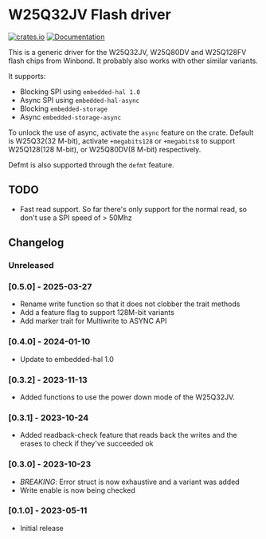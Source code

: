 # W25Q32JV Flash driver

[![crates.io](https://img.shields.io/crates/v/w25q32jv.svg)](https://crates.io/crates/w25q32jv) [![Documentation](https://docs.rs/w25q32jv/badge.svg)](https://docs.rs/w25q32jv)

This is a generic driver for the W25Q32JV, W25Q80DV and W25Q128FV flash chips from Winbond. It probably also works with other similar variants.

It supports:
- Blocking SPI using `embedded-hal 1.0`
- Async SPI using `embedded-hal-async`
- Blocking `embedded-storage`
- Async `embedded-storage-async`

To unlock the use of async, activate the `async` feature on the crate.
Default is W25Q32(32 M-bit), activate `+megabits128` or `+megabits8` to support W25Q128(128 M-bit), or W25Q80DV(8 M-bit) respectively.

Defmt is also supported through the `defmt` feature.

## TODO

- Fast read support. So far there's only support for the normal read, so don't use a SPI speed of > 50Mhz

## Changelog

### Unreleased

### [0.5.0] - 2025-03-27

- Rename write function so that it does not clobber the trait methods
- Add a feature flag to support 128M-bit variants
- Add marker trait for Multiwrite to ASYNC API

### [0.4.0] - 2024-01-10

- Update to embedded-hal 1.0

### [0.3.2] - 2023-11-13 

- Added functions to use the power down mode of the W25Q32JV.

### [0.3.1] - 2023-10-24

- Added readback-check feature that reads back the writes and the erases to check if they've succeeded ok

### [0.3.0] - 2023-10-23

- *BREAKING*: Error struct is now exhaustive and a variant was added
- Write enable is now being checked

### [0.1.0] - 2023-05-11
- Initial release
